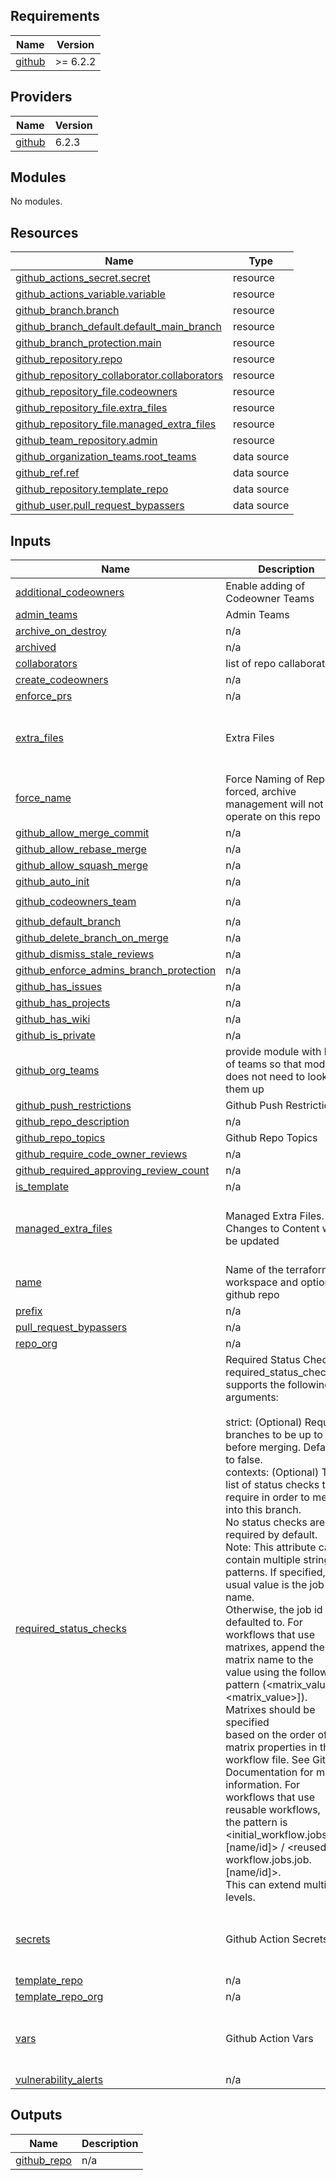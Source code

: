 <!-- BEGIN_TF_DOCS -->
## Requirements

| Name | Version |
|------|---------|
| <a name="requirement_github"></a> [github](#requirement\_github) | >= 6.2.2 |

## Providers

| Name | Version |
|------|---------|
| <a name="provider_github"></a> [github](#provider\_github) | 6.2.3 |

## Modules

No modules.

## Resources

| Name | Type |
|------|------|
| [github_actions_secret.secret](https://registry.terraform.io/providers/integrations/github/latest/docs/resources/actions_secret) | resource |
| [github_actions_variable.variable](https://registry.terraform.io/providers/integrations/github/latest/docs/resources/actions_variable) | resource |
| [github_branch.branch](https://registry.terraform.io/providers/integrations/github/latest/docs/resources/branch) | resource |
| [github_branch_default.default_main_branch](https://registry.terraform.io/providers/integrations/github/latest/docs/resources/branch_default) | resource |
| [github_branch_protection.main](https://registry.terraform.io/providers/integrations/github/latest/docs/resources/branch_protection) | resource |
| [github_repository.repo](https://registry.terraform.io/providers/integrations/github/latest/docs/resources/repository) | resource |
| [github_repository_collaborator.collaborators](https://registry.terraform.io/providers/integrations/github/latest/docs/resources/repository_collaborator) | resource |
| [github_repository_file.codeowners](https://registry.terraform.io/providers/integrations/github/latest/docs/resources/repository_file) | resource |
| [github_repository_file.extra_files](https://registry.terraform.io/providers/integrations/github/latest/docs/resources/repository_file) | resource |
| [github_repository_file.managed_extra_files](https://registry.terraform.io/providers/integrations/github/latest/docs/resources/repository_file) | resource |
| [github_team_repository.admin](https://registry.terraform.io/providers/integrations/github/latest/docs/resources/team_repository) | resource |
| [github_organization_teams.root_teams](https://registry.terraform.io/providers/integrations/github/latest/docs/data-sources/organization_teams) | data source |
| [github_ref.ref](https://registry.terraform.io/providers/integrations/github/latest/docs/data-sources/ref) | data source |
| [github_repository.template_repo](https://registry.terraform.io/providers/integrations/github/latest/docs/data-sources/repository) | data source |
| [github_user.pull_request_bypassers](https://registry.terraform.io/providers/integrations/github/latest/docs/data-sources/user) | data source |

## Inputs

| Name | Description | Type | Default | Required |
|------|-------------|------|---------|:--------:|
| <a name="input_additional_codeowners"></a> [additional\_codeowners](#input\_additional\_codeowners) | Enable adding of Codeowner Teams | `list(any)` | `[]` | no |
| <a name="input_admin_teams"></a> [admin\_teams](#input\_admin\_teams) | Admin Teams | `list(any)` | `[]` | no |
| <a name="input_archive_on_destroy"></a> [archive\_on\_destroy](#input\_archive\_on\_destroy) | n/a | `bool` | `true` | no |
| <a name="input_archived"></a> [archived](#input\_archived) | n/a | `bool` | `false` | no |
| <a name="input_collaborators"></a> [collaborators](#input\_collaborators) | list of repo callaborators | `map(string)` | `{}` | no |
| <a name="input_create_codeowners"></a> [create\_codeowners](#input\_create\_codeowners) | n/a | `bool` | `true` | no |
| <a name="input_enforce_prs"></a> [enforce\_prs](#input\_enforce\_prs) | n/a | `bool` | `true` | no |
| <a name="input_extra_files"></a> [extra\_files](#input\_extra\_files) | Extra Files | <pre>list(object({<br>    path    = string,<br>    content = string<br>  }))</pre> | `[]` | no |
| <a name="input_force_name"></a> [force\_name](#input\_force\_name) | Force Naming of Repo. If forced, archive management will not operate on this repo | `bool` | `false` | no |
| <a name="input_github_allow_merge_commit"></a> [github\_allow\_merge\_commit](#input\_github\_allow\_merge\_commit) | n/a | `bool` | `false` | no |
| <a name="input_github_allow_rebase_merge"></a> [github\_allow\_rebase\_merge](#input\_github\_allow\_rebase\_merge) | n/a | `bool` | `false` | no |
| <a name="input_github_allow_squash_merge"></a> [github\_allow\_squash\_merge](#input\_github\_allow\_squash\_merge) | n/a | `bool` | `true` | no |
| <a name="input_github_auto_init"></a> [github\_auto\_init](#input\_github\_auto\_init) | n/a | `bool` | `true` | no |
| <a name="input_github_codeowners_team"></a> [github\_codeowners\_team](#input\_github\_codeowners\_team) | n/a | `string` | `"terraform-reviewers"` | no |
| <a name="input_github_default_branch"></a> [github\_default\_branch](#input\_github\_default\_branch) | n/a | `string` | `"main"` | no |
| <a name="input_github_delete_branch_on_merge"></a> [github\_delete\_branch\_on\_merge](#input\_github\_delete\_branch\_on\_merge) | n/a | `bool` | `true` | no |
| <a name="input_github_dismiss_stale_reviews"></a> [github\_dismiss\_stale\_reviews](#input\_github\_dismiss\_stale\_reviews) | n/a | `bool` | `true` | no |
| <a name="input_github_enforce_admins_branch_protection"></a> [github\_enforce\_admins\_branch\_protection](#input\_github\_enforce\_admins\_branch\_protection) | n/a | `bool` | `true` | no |
| <a name="input_github_has_issues"></a> [github\_has\_issues](#input\_github\_has\_issues) | n/a | `bool` | `false` | no |
| <a name="input_github_has_projects"></a> [github\_has\_projects](#input\_github\_has\_projects) | n/a | `bool` | `true` | no |
| <a name="input_github_has_wiki"></a> [github\_has\_wiki](#input\_github\_has\_wiki) | n/a | `bool` | `true` | no |
| <a name="input_github_is_private"></a> [github\_is\_private](#input\_github\_is\_private) | n/a | `bool` | `true` | no |
| <a name="input_github_org_teams"></a> [github\_org\_teams](#input\_github\_org\_teams) | provide module with list of teams so that module does not need to look them up | `list(any)` | `null` | no |
| <a name="input_github_push_restrictions"></a> [github\_push\_restrictions](#input\_github\_push\_restrictions) | Github Push Restrictions | `list(any)` | `[]` | no |
| <a name="input_github_repo_description"></a> [github\_repo\_description](#input\_github\_repo\_description) | n/a | `any` | `null` | no |
| <a name="input_github_repo_topics"></a> [github\_repo\_topics](#input\_github\_repo\_topics) | Github Repo Topics | `list(any)` | `[]` | no |
| <a name="input_github_require_code_owner_reviews"></a> [github\_require\_code\_owner\_reviews](#input\_github\_require\_code\_owner\_reviews) | n/a | `bool` | `true` | no |
| <a name="input_github_required_approving_review_count"></a> [github\_required\_approving\_review\_count](#input\_github\_required\_approving\_review\_count) | n/a | `number` | `1` | no |
| <a name="input_is_template"></a> [is\_template](#input\_is\_template) | n/a | `bool` | `false` | no |
| <a name="input_managed_extra_files"></a> [managed\_extra\_files](#input\_managed\_extra\_files) | Managed Extra Files. Changes to Content will be updated | <pre>list(object({<br>    path    = string,<br>    content = string<br>  }))</pre> | `[]` | no |
| <a name="input_name"></a> [name](#input\_name) | Name of the terraform workspace and optionally github repo | `any` | n/a | yes |
| <a name="input_prefix"></a> [prefix](#input\_prefix) | n/a | `any` | `null` | no |
| <a name="input_pull_request_bypassers"></a> [pull\_request\_bypassers](#input\_pull\_request\_bypassers) | n/a | `list(any)` | `[]` | no |
| <a name="input_repo_org"></a> [repo\_org](#input\_repo\_org) | n/a | `any` | `null` | no |
| <a name="input_required_status_checks"></a> [required\_status\_checks](#input\_required\_status\_checks) | Required Status Checks<br>required\_status\_checks supports the following arguments:<br><br>strict: (Optional) Require branches to be up to date before merging. Defaults to false.<br>contexts: (Optional) The list of status checks to require in order to merge into this branch. <br>No status checks are required by default.<br>Note: This attribute can contain multiple string patterns. If specified, usual value is the job name. <br>Otherwise, the job id is defaulted to. For workflows that use matrixes, append the matrix name to the <br>value using the following pattern (<matrix\_value>[, <matrix\_value>]). Matrixes should be specified <br>based on the order of matrix properties in the workflow file. See GitHub Documentation for more <br>information. For workflows that use reusable workflows, <br>the pattern is <initial\_workflow.jobs.job.[name/id]> / <reused-workflow.jobs.job.[name/id]>. <br>This can extend multiple levels. | <pre>object({<br>    contexts = list(string)<br>    strict   = optional(bool, false)<br>  })</pre> | `null` | no |
| <a name="input_secrets"></a> [secrets](#input\_secrets) | Github Action Secrets | <pre>list(object({<br>    name  = string,<br>    value = string<br>  }))</pre> | `[]` | no |
| <a name="input_template_repo"></a> [template\_repo](#input\_template\_repo) | n/a | `any` | `null` | no |
| <a name="input_template_repo_org"></a> [template\_repo\_org](#input\_template\_repo\_org) | n/a | `any` | `null` | no |
| <a name="input_vars"></a> [vars](#input\_vars) | Github Action Vars | <pre>list(object({<br>    name  = string,<br>    value = string<br>  }))</pre> | `[]` | no |
| <a name="input_vulnerability_alerts"></a> [vulnerability\_alerts](#input\_vulnerability\_alerts) | n/a | `bool` | `false` | no |

## Outputs

| Name | Description |
|------|-------------|
| <a name="output_github_repo"></a> [github\_repo](#output\_github\_repo) | n/a |
<!-- END_TF_DOCS -->